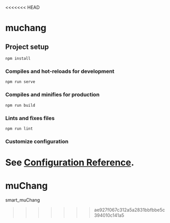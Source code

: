 <<<<<<< HEAD
# muchang

## Project setup
```
npm install
```

### Compiles and hot-reloads for development
```
npm run serve
```

### Compiles and minifies for production
```
npm run build
```

### Lints and fixes files
```
npm run lint
```

### Customize configuration
See [Configuration Reference](https://cli.vuejs.org/config/).
=======
# muChang
smart_muChang
>>>>>>> ae927f067c312a5a2831bbfbbe5c394010c141a5

